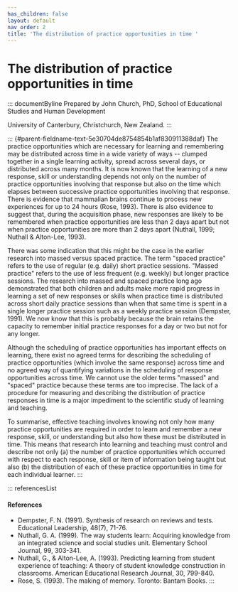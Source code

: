 ```yaml
---
has_children: false
layout: default
nav_order: 2
title: 'The distribution of practice opportunities in time '
---
```

# The distribution of practice opportunities in time 


::: documentByline
Prepared by John Church, PhD, School of Educational Studies and Human
Development

University of Canterbury, Christchurch, New Zealand.
:::

::: {#parent-fieldname-text-5e30704de8754854b1af830911388daf}
The practice opportunities which are necessary for learning and
remembering may be distributed across time in a wide variety of ways --
clumped together in a single learning activity, spread across several
days, or distributed across many months. It is now known that the
learning of a new response, skill or understanding depends not only on
the number of practice opportunities involving that response but also on
the time which elapses between successive practice opportunities
involving that response. There is evidence that mammalian brains
continue to process new experiences for up to 24 hours (Rose, 1993).
There is also evidence to suggest that, during the acquisition phase,
new responses are likely to be remembered when practice opportunities
are less than 2 days apart but not when practice opportunities are more
than 2 days apart (Nuthall, 1999; Nuthall & Alton-Lee, 1993).

There was some indication that this might be the case in the earlier
research into massed versus spaced practice. The term "spaced practice"
refers to the use of regular (e.g. daily) short practice sessions.
"Massed practice" refers to the use of less frequent (e.g. weekly) but
longer practice sessions. The research into massed and spaced practice
long ago demonstrated that both children and adults make more rapid
progress in learning a set of new responses or skills when practice time
is distributed across short daily practice sessions than when that same
time is spent in a single longer practice session such as a weekly
practice session (Dempster, 1991). We now know that this is probably
because the brain retains the capacity to remember initial practice
responses for a day or two but not for any longer.

Although the scheduling of practice opportunities has important effects
on learning, there exist no agreed terms for describing the scheduling
of practice opportunities (which involve the same response) across time
and no agreed way of quantifying variations in the scheduling of
response opportunities across time. We cannot use the older terms
"massed" and "spaced" practice because these terms are too imprecise.
The lack of a procedure for measuring and describing the distribution of
practice responses in time is a major impediment to the scientific study
of learning and teaching.

To summarise, effective teaching involves knowing not only how many
practice opportunities are required in order to learn and remember a new
response, skill, or understanding but also how these must be distributed
in time. This means that research into learning and teaching must
control and describe not only (a) the number of practice opportunities
which occurred with respect to each response, skill or item of
information being taught but also (b) the distribution of each of these
practice opportunities in time for each individual learner.
:::

::: referencesList
#### References

-   Dempster, F. N. (1991). Synthesis of research on reviews and tests.
    Educational Leadership, 48(7), 71-76.
-   Nuthall, G. A. (1999). The way students learn: Acquiring knowledge
    from an integrated science and social studies unit. Elementary
    School Journal, 99, 303-341.
-   Nuthall, G., & Alton-Lee, A. (1993). Predicting learning from
    student experience of teaching: A theory of student knowledge
    construction in classrooms. American Educational Research Journal,
    30, 799-840.
-   Rose, S. (1993). The making of memory. Toronto: Bantam Books.
:::
